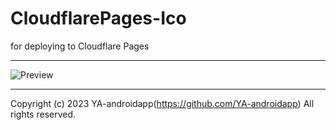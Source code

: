 # CloudflarePages-Ico

for deploying to Cloudflare Pages

---

![Preview](preview.png "Preview")

---

Copyright (c) 2023 YA-androidapp(https://github.com/YA-androidapp) All rights reserved.
